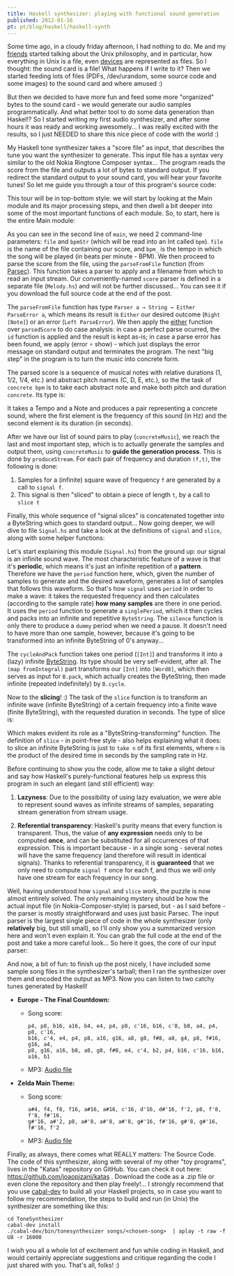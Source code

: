 ```yaml
---
title: Haskell synthesizer: playing with functional sound generation
published: 2012-01-16
pt: pt/blog/haskell/haskell-synth
---
```


Some time ago, in a cloudy friday afternoon, I had nothing to do.
Me and my [friends][1] started talking about the Unix philosophy,
and in particular, how everything in Unix is a file, even [devices][2] are represented as files.
So I thought: the sound card is a file! What happens if I write to it?
Then we started feeding lots of files (PDFs, /dev/urandom, some source code and some images) to the sound card and where amused :)

But then we decided to have more fun and feed some more "organized" bytes to the sound card - we would generate our audio samples programmatically.
And what better tool to do some data generation than Haskel!?
So I started writing my first audio synthesizer, and after some hours it was ready and working awesomely...
I was really excited with the results, so I just NEEDED to share this nice piece of code with the world :)

My Haskell tone synthesizer takes a "score file" as input, that describes the tune you want the synthesizer to generate.
This input file has a syntax very similar to the old Nokia Ringtone Composer syntax...
The program reads the score from the file and outputs a lot of bytes to standard output.
If you redirect the standard output to your sound card, you will hear your favorite tunes!
So let me guide you through a tour of this program's source code:

<!--more-->

This tour will be in top-bottom style: we will start by looking at the Main module and its major processing steps,
and then dwell a bit deeper into some of the most important functions of each module.
So, to start, here is the entire Main module:

<script src="http://gist-it.appspot.com/github/joaopizani/katas/blob/blog-05-2012/ToneSynthesizer/ToneSynthesizer.hs?footer=0"></script>

As you can see in the second line of `main`, we need 2 command-line parameters: `file` and `bpmStr` (which will be read into an Int called `bpm`).
`file` is the name of the file containing our score, and `bpm_` is the tempo in which the song will be played (in beats per minute - BPM).
We then proceed to parse the score from the file, using the `parseFromFile` function (from [Parsec][3]).
This function takes a parser to apply and a filename from which to read an input stream.
Our conveniently-named `score` parser is defined in a separate file (`Melody.hs`) and will not be further discussed...
You can see it if you download the full source code at the end of the post.

The `parseFromFile` function has type `Parser a → String → Either ParseError a`,
which means its result is `Either` our desired outcome (`Right [Note]`) or an error (`Left ParseError`).
We then apply the [either][4] function over `parsedScore` to do case analysis:
in case a perfect parse ocurred, the `id` function is applied and the result is kept as-is;
in case a parse error has been found, we apply (error ∘ show) - which just displays the error message on standard output and terminates the program.
The next "big step" in the program is to turn the music into concrete form.

The parsed score is a sequence of musical notes with relative durations (1, 1/2, 1/4, etc.) and abstract pitch names (C, D, E, etc.),
so the the task of `concrete bpm` is to take each abstract note and make both pitch and duration `concrete`. Its type is:

<script src="http://gist-it.appspot.com/github/joaopizani/katas/blob/blog-05-2012/ToneSynthesizer/Parameters.hs?footer=0&slice=20:21"></script>

It takes a Tempo and a Note and produces a pair representing a concrete sound,
where the first element is the frequency of this sound (in Hz) and the second element is its duration (in seconds).

After we have our list of sound pairs to play (`concreteMusic`), we reach the last and most important step,
which is to actually generate the samples and output them, using `concreteMusic` to **guide the generation process**.
This is done by `produceStream`. For each pair of frequency and duration `(f,t)`, the following is done:

  1. Samples for a (infinite) square wave of frequency `f` are generated by a call to `signal f`.
  2. This signal is then "sliced" to obtain a piece of length `t`, by a call to `slice t`

Finally, this whole sequence of "signal slices" is concatenated together into a ByteString which goes to standard output...
Now going deeper, we will dive to file `Signal.hs` and take a look at the definitions of `signal` and `slice`, along with some helper functions:

<script src="http://gist-it.appspot.com/github/joaopizani/katas/blob/blog-05-2012/ToneSynthesizer/Signal.hs?footer=0&slice=8:"></script>

Let's start explaining this module (`Signal.hs`) from the ground up: our signal is an infinite sound wave.
The most characteristic feature of a wave is that it's **periodic**, which means it's just an infinite repetition of a **pattern**.
Therefore we have the `period` function here, which, given the number of samples to generate and the desired waveform,
generates a list of samples that follows this waveform. So that's how `signal` uses `period` in order to make a wave:
it takes the requested frequency and then calculates (according to the sample rate) **how many samples** are there in one period.
It uses the `period` function to generate a `singlePeriod`, which it then cycles and packs into an infinite and repetitive `ByteString`.
The `silence` function is only there to produce a `dummy` period when we need a pause.
It doesn't need to have more than one sample, however, because it's going to be transformed into an infinite ByteString of 0's anyway...

The `cycleAndPack` function takes one period (`[Int]`) and transforms it into a (lazy) infinite [ByteString][5].
Its type should be very self-evident, after all.
The `(map fromIntegral)` part transforms our `[Int]` into `[Word8]`, which then serves as input for `B.pack`,
which actually creates the ByteString, then made infinite (repeated indefinitely) by `B.cycle`.

Now to the **slicing**! :)
The task of the `slice` function is to transform an infinite wave (infinite ByteString) of a certain frequency into a finite wave (finite ByteString),
with the requested duration in seconds. The type of slice is:

<script src="http://gist-it.appspot.com/github/joaopizani/katas/blob/blog-05-2012/ToneSynthesizer/Signal.hs?footer=0&slice=8:9"></script>

Which makes evident its role as a "ByteString-transforming" function.
The definition of `slice` - in point-free style - also helps explaining what it does:
to slice an infinite ByteString is just to `take n` of its first elements, where `n` is the product of the desired time in seconds by the sampling rate in Hz.

Before continuing to show you the code, allow me to take a slight detour and say how Haskell's purely-functional features help us express this program in such an elegant (and still efficient) way:

  1. **Lazyness**: Due to the possibility of using lazy evaluation, we were able to represent sound waves as infinite streams of samples,
     separating stream generation from stream usage.

  2. **Referential transparency**: Haskell's purity means that every function is transparent.
     Thus, the value of **any expression** needs only to be computed **once**, and can be substituted for all occurrences of that expression.
     This is important because - in a single song - several notes will have the same frequency (and therefore will result in identical signals).
     Thanks to referential transparency, it is **guaranteed** that we only need to compute `signal f` once for each f,
     and thus we will only have one stream for each frequency in our song.

Well, having understood how `signal` and `slice` work, the puzzle is now almost entirely solved.
The only remaining mystery should be how the actual input file (in Nokia-Composer-style) is parsed,
but - as I said before - the parser is mostly straightforward and uses just basic Parsec.
The input parser is the largest single piece of code in the whole synthesizer (only **relatively** big, but still small),
so I'll only show you a summarized version here and won't even explain it.
You can grab the full code at the end of the post and take a more careful look...
So here it goes, the core of our input parser:

<script src="http://gist-it.appspot.com/github/joaopizani/katas/blob/blog-05-2012/ToneSynthesizer/Melody.hs?footer=0&slice=18:25"></script>

<script src="http://gist-it.appspot.com/github/joaopizani/katas/blob/blog-05-2012/ToneSynthesizer/Melody.hs?footer=0&slice=59:"></script>

And now, a bit of fun: to finish up the post nicely, I have included some sample song files in the synthesizer's tarball;
then I ran the synthesizer over them and encoded the output as MP3.
Now you can listen to two catchy tunes generated by Haskell!

  * **Europe - The Final Countdown:**
      + Song score:

            p4, p8, b16, a16, b4, e4, p4, p8, c'16, b16, c'8, b8, a4, p4, p8, c'16,
            b16, c'4, e4, p4, p8, a16, g16, a8, g8, f#8, a8, g4, p8, f#16, g16, a4,
            p8, g16, a16, b8, a8, g8, f#8, e4, c'4, b2, p4, b16, c'16, b16, a16, b1

      + MP3: [Audio file](/files/other/2012-01_finalcountdown.mp3)

  * **Zelda Main Theme:**
      + Song score:

            a#4, f4, f8, f16, a#16, a#16, c'16, d'16, d#'16, f'2, p8, f'8, f'8, f#'16,
            g#'16, a#'2, p8, a#'8, a#'8, a#'8, g#'16, f#'16, g#'8, g#'16,  f#'16, f'2

      + MP3: [Audio file](/files/other/2012-01_zelda.mp3)

Finally, as always, there comes what REALLY matters: The Source Code.
The code of this synthesizer, along with several of my other "toy programs", lives in the "Katas" repository on GitHub.
You can check it out here: <https://github.com/joaopizani/katas> .
Download the code as a .zip file or even clone the repository and then play freely!...
I strongly recommend that you use [cabal-dev][6] to build all your Haskell projects,
so in case you want to follow my recommendation, the steps to build and run (in Unix) the synthesizer are something like this:

    cd ToneSynthesizer
    cabal-dev install
    ./cabal-dev/bin/tonesynthesizer songs/<chosen-song>  | aplay -t raw -f U8 -r 16000

I wish you all a whole lot of excitement and fun while coding in Haskell,
and would certainly appreciate suggestions and critique regarding the code I just shared with you.
That's all, folks! :)

[1]: <http://pet.inf.ufsc.br/membros>
[2]: <http://en.wikipedia.org/wiki/Device_file>
[3]: <http://hackage.haskell.org/package/parsec-3.1.2>
[4]: <http://www.haskell.org/ghc/docs/latest/html/libraries/base-4.4.1.0/Data-Either.html>
[5]: <http://hackage.haskell.org/package/bytestring-0.9.2.0>
[6]: <http://hackage.haskell.org/package/cabal-dev>
